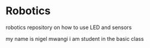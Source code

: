 # Robotics
robotics repository on how to use LED and sensors

my name is nigel mwangi
i am student in the basic class
